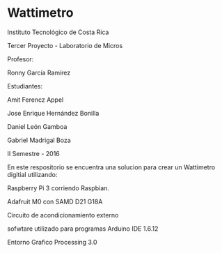 # Wattimetro
Instituto Tecnológico de Costa Rica

Tercer Proyecto - Laboratorio de Micros

Profesor:

Ronny García Ramírez

Estudiantes:

Amit Ferencz Appel

Jose Enrique Hernández Bonilla

Daniel León Gamboa

Gabriel Madrigal Boza

II Semestre - 2016

En este respositorio se encuentra una solucion para crear un Wattimetro digitial utilizando:

Raspberry Pi 3 corriendo Raspbian.

Adafruit M0 con SAMD D21 G18A

Circuito de acondicionamiento externo

sofwtare utilizado para programas Arduino IDE 1.6.12

Entorno Grafico Processing 3.0
